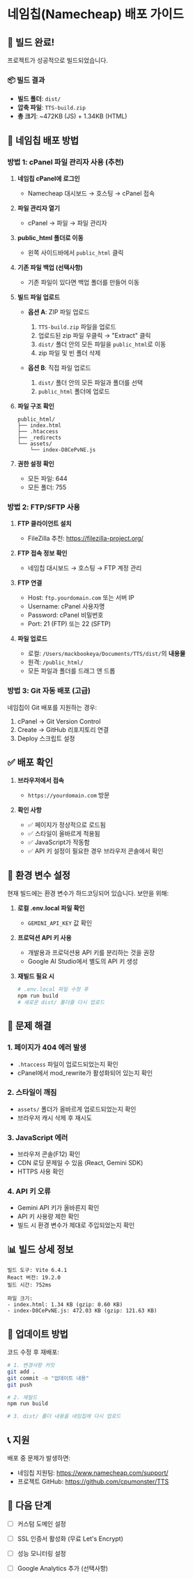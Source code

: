 # 네임칩(Namecheap) 배포 가이드

## 🎉 빌드 완료!

프로젝트가 성공적으로 빌드되었습니다.

### 📦 빌드 결과
- **빌드 폴더**: `dist/`
- **압축 파일**: `TTS-build.zip`
- **총 크기**: ~472KB (JS) + 1.34KB (HTML)

## 🚀 네임칩 배포 방법

### 방법 1: cPanel 파일 관리자 사용 (추천)

1. **네임칩 cPanel에 로그인**
   - Namecheap 대시보드 → 호스팅 → cPanel 접속

2. **파일 관리자 열기**
   - cPanel → 파일 → 파일 관리자

3. **public_html 폴더로 이동**
   - 왼쪽 사이드바에서 `public_html` 클릭

4. **기존 파일 백업 (선택사항)**
   - 기존 파일이 있다면 백업 폴더를 만들어 이동

5. **빌드 파일 업로드**
   - **옵션 A**: ZIP 파일 업로드
     1. `TTS-build.zip` 파일을 업로드
     2. 업로드된 zip 파일 우클릭 → "Extract" 클릭
     3. `dist/` 폴더 안의 모든 파일을 `public_html`로 이동
     4. zip 파일 및 빈 폴더 삭제
   
   - **옵션 B**: 직접 파일 업로드
     1. `dist/` 폴더 안의 모든 파일과 폴더를 선택
     2. `public_html` 폴더에 업로드

6. **파일 구조 확인**
   ```
   public_html/
   ├── index.html
   ├── .htaccess
   ├── _redirects
   └── assets/
       └── index-D8CePvNE.js
   ```

7. **권한 설정 확인**
   - 모든 파일: 644
   - 모든 폴더: 755

### 방법 2: FTP/SFTP 사용

1. **FTP 클라이언트 설치**
   - FileZilla 추천: https://filezilla-project.org/

2. **FTP 접속 정보 확인**
   - 네임칩 대시보드 → 호스팅 → FTP 계정 관리

3. **FTP 연결**
   - Host: `ftp.yourdomain.com` 또는 서버 IP
   - Username: cPanel 사용자명
   - Password: cPanel 비밀번호
   - Port: 21 (FTP) 또는 22 (SFTP)

4. **파일 업로드**
   - 로컬: `/Users/mackbookeya/Documents/TTS/dist/`의 **내용물**
   - 원격: `/public_html/`
   - 모든 파일과 폴더를 드래그 앤 드롭

### 방법 3: Git 자동 배포 (고급)

네임칩이 Git 배포를 지원하는 경우:

1. cPanel → Git Version Control
2. Create → GitHub 리포지토리 연결
3. Deploy 스크립트 설정

## ✅ 배포 확인

1. **브라우저에서 접속**
   - `https://yourdomain.com` 방문

2. **확인 사항**
   - ✅ 페이지가 정상적으로 로드됨
   - ✅ 스타일이 올바르게 적용됨
   - ✅ JavaScript가 작동함
   - ✅ API 키 설정이 필요한 경우 브라우저 콘솔에서 확인

## 🔐 환경 변수 설정

현재 빌드에는 환경 변수가 하드코딩되어 있습니다. 보안을 위해:

1. **로컬 .env.local 파일 확인**
   - `GEMINI_API_KEY` 값 확인

2. **프로덕션 API 키 사용**
   - 개발용과 프로덕션용 API 키를 분리하는 것을 권장
   - Google AI Studio에서 별도의 API 키 생성

3. **재빌드 필요 시**
   ```bash
   # .env.local 파일 수정 후
   npm run build
   # 새로운 dist/ 폴더를 다시 업로드
   ```

## 🔧 문제 해결

### 1. 페이지가 404 에러 발생
- `.htaccess` 파일이 업로드되었는지 확인
- cPanel에서 mod_rewrite가 활성화되어 있는지 확인

### 2. 스타일이 깨짐
- `assets/` 폴더가 올바르게 업로드되었는지 확인
- 브라우저 캐시 삭제 후 재시도

### 3. JavaScript 에러
- 브라우저 콘솔(F12) 확인
- CDN 로딩 문제일 수 있음 (React, Gemini SDK)
- HTTPS 사용 확인

### 4. API 키 오류
- Gemini API 키가 올바른지 확인
- API 키 사용량 제한 확인
- 빌드 시 환경 변수가 제대로 주입되었는지 확인

## 📊 빌드 상세 정보

```
빌드 도구: Vite 6.4.1
React 버전: 19.2.0
빌드 시간: 752ms

파일 크기:
- index.html: 1.34 KB (gzip: 0.60 KB)
- index-D8CePvNE.js: 472.03 KB (gzip: 121.63 KB)
```

## 🔄 업데이트 방법

코드 수정 후 재배포:

```bash
# 1. 변경사항 커밋
git add .
git commit -m "업데이트 내용"
git push

# 2. 재빌드
npm run build

# 3. dist/ 폴더 내용을 네임칩에 다시 업로드
```

## 📞 지원

배포 중 문제가 발생하면:
- 네임칩 지원팀: https://www.namecheap.com/support/
- 프로젝트 GitHub: https://github.com/cpumonster/TTS

## 🎯 다음 단계

- [ ] 커스텀 도메인 설정
- [ ] SSL 인증서 활성화 (무료 Let's Encrypt)
- [ ] 성능 모니터링 설정
- [ ] Google Analytics 추가 (선택사항)


